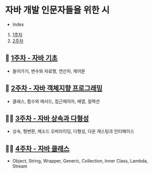# 자바 개발 인문자들을 위한 시

- Index
1. [1주차](#green_book-1주차---자바-기초)
2. [2주차](#green_book-2주차---자바-객체지향-프로그래밍)

## :green_book: [1주차 - 자바 기초](Week-1/README.md)
- 들어가기, 변수와 자료형, 연산자, 제어문

## :green_book: [2주차 - 자바 객체지향 프로그래밍](Week-2/README.md)
- 클래스, 함수와 메서드, 접근제어자, 배열, 컬렉션

## :running_woman: [3주차 - 자바 상속과 다형성](Week-3/README.md)
- 상속, 형변환, 메소드 오버라이딩, 다형성, 다운 캐스팅과 인터페이스

## :running_woman: [4주차 - 자바 클래스](Week-4/README.md)
- Object, String, Wrapper, Generic, Collection, Inner Class, Lambda, Stream
